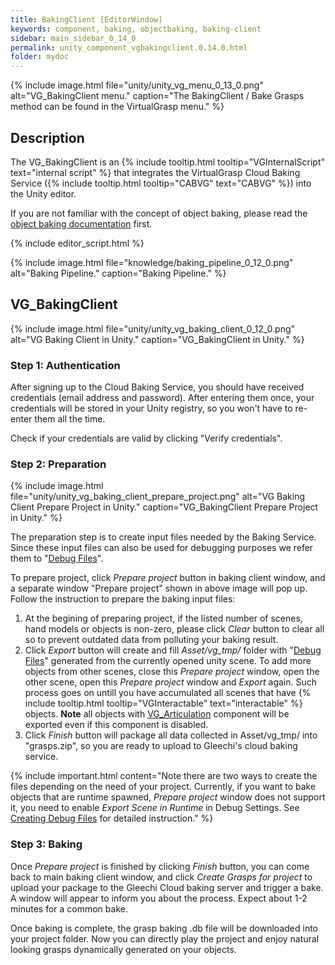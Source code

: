```yaml
---
title: BakingClient [EditorWindow]
keywords: component, baking, objectbaking, baking-client
sidebar: main_sidebar_0_14_0
permalink: unity_component_vgbakingclient.0.14.0.html
folder: mydoc
---
```


{% include image.html file="unity/unity_vg_menu_0_13_0.png" alt="VG_BakingClient menu." caption="The BakingClient / Bake Grasps method can be found in the VirtualGrasp menu." %}

## Description

The VG_BakingClient is an {% include tooltip.html tooltip="VGInternalScript" text="internal script" %} that integrates the VirtualGrasp Cloud Baking Service ({% include tooltip.html tooltip="CABVG" text="CABVG" %}) into the Unity editor. 

If you are not familiar with the concept of object baking, please read the [object baking documentation](object_baking.0.14.0.html) first.

{% include editor_script.html %}

{% include image.html file="knowledge/baking_pipeline_0_12_0.png" alt="Baking Pipeline." caption="Baking Pipeline." %}


## VG_BakingClient

{% include image.html file="unity/unity_vg_baking_client_0_12_0.png" alt="VG Baking Client in Unity." caption="VG_BakingClient in Unity." %}

<!--{% include warning.html content="CABVG is currently ongoing maintenance and an upgrade to version 2.0. It is therefore not available and the documentation below deprecated." %}-->

### Step 1: Authentication

After signing up to the Cloud Baking Service, you should have received credentials (email address and password). After entering them once, your credentials will be stored in your Unity registry, so you won't have to re-enter them all the time.

Check if your credentials are valid by clicking "Verify credentials".

### Step 2: Preparation

{% include image.html file="unity/unity_vg_baking_client_prepare_project.png" alt="VG Baking Client Prepare Project in Unity." caption="VG_BakingClient Prepare Project in Unity." %}

The preparation step is to create input files needed by the Baking Service. Since these input files can also be used for debugging purposes we refer them to "[Debug Files](debug_files.0.14.0.html#debug-files-content)". 

To prepare project, click _Prepare project_ button in baking client window, and a separate window "Prepare project" shown in above image will pop up. Follow the instruction to prepare the baking input files:
1. At the begining of preparing project, if the listed number of scenes, hand models or objects is non-zero, please click _Clear_ button to clear all so to prevent outdated data from polluting your baking result. 
2. Click _Export_ button will create and fill _Asset/vg_tmp/_ folder with "[Debug Files](debug_files.0.14.0.html#debug-files-content)" generated from the currently opened unity scene. To add more objects from other scenes, close this _Prepare project_ window, open the other scene, open this _Prepare project_ window and _Export_ again. Such process goes on untill you have accumulated all scenes that have {% include tooltip.html tooltip="VGInteractable" text="interactable" %} objects. **Note** all objects with [VG_Articulation](unity_component_vgarticulation.0.14.0.html) component will be exported even if this component is disabled.
3. Click _Finish_ button will package all data collected in Asset/vg_tmp/ into "grasps.zip", so you are ready to upload to Gleechi's cloud baking service. 

{% include important.html content="Note there are two ways to create the files depending on the need of your project. Currently, if you want to bake objects that are runtime spawned, _Prepare project_ window does not support it, you need to enable _Export Scene in Runtime_ in Debug Settings. See [Creating Debug Files](debug_files.0.14.0.html#creating-debug-files) for detailed instruction." %}

### Step 3: Baking

Once _Prepare project_ is finished by clicking _Finish_ button, you can come back to main baking client window, and click _Create Grasps for project_ to upload your package to the Gleechi Cloud baking server and trigger a bake. 
A window will appear to inform you about the process. Expect about 1-2 minutes for a common bake. 

Once baking is complete, the grasp baking .db file will be downloaded into your project folder.
Now you can directly play the project and enjoy natural looking grasps dynamically generated on your objects.